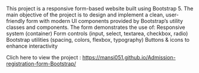 This project is a responsive form-based website built using Bootstrap 5. 
The main objective of the project is to design and implement a clean, user-friendly form with modern UI components provided by Bootstrap’s utility classes and components.
The form demonstrates the use of:
Responsive system (container)
Form controls (input, select, textarea, checkbox, radio)
Bootstrap utilities (spacing, colors, flexbox, typography)
Buttons & icons to enhance interactivity

Clich here to view the project : https://mansi051.github.io/Admission-registration-form-Bootstrap/
